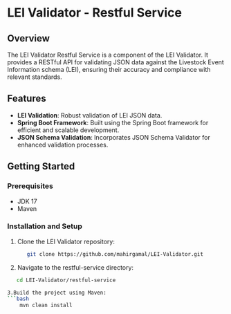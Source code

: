 
# LEI Validator - Restful Service

## Overview
The LEI Validator Restful Service is a component of the LEI Validator. It provides a RESTful API for validating JSON data against the Livestock Event Information schema (LEI), ensuring their accuracy and compliance with relevant standards.

## Features
- **LEI Validation**: Robust validation of LEI JSON data.
- **Spring Boot Framework**: Built using the Spring Boot framework for efficient and scalable development.
- **JSON Schema Validation**: Incorporates JSON Schema Validator for enhanced validation processes.

## Getting Started

### Prerequisites
- JDK 17
- Maven

### Installation and Setup
1. Clone the LEI Validator repository:
   ```bash
      git clone https://github.com/mahirgamal/LEI-Validator.git
2. Navigate to the restful-service directory:
  ```bash
     cd LEI-Validator/restful-service

3.Build the project using Maven:
  ```bash
      mvn clean install
